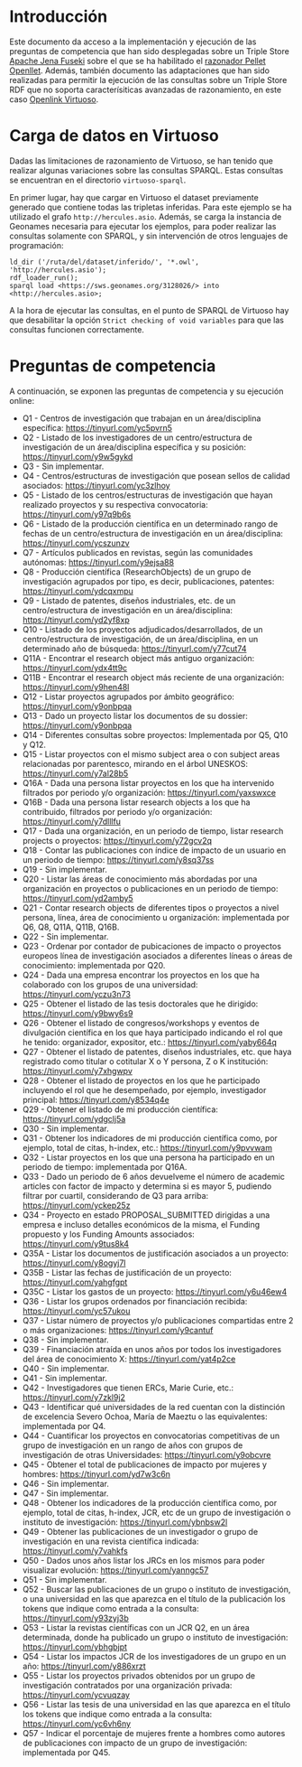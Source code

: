 # Introducción

Este documento da acceso a la implementación y ejecución de las preguntas de competencia que han sido desplegadas sobre un Triple Store [Apache Jena Fuseki](https://jena.apache.org/documentation/fuseki2/) sobre el que se ha habilitado el [razonador Pellet Openllet](https://github.com/Galigator/openllet/). Además, también documento las adaptaciones que han sido realizadas para permitir la ejecución de las consultas sobre un Triple Store RDF que no soporta caracterísiticas avanzadas de razonamiento, en este caso [Openlink Virtuoso](https://virtuoso.openlinksw.com/). 

# Carga de datos en Virtuoso

Dadas las limitaciones de razonamiento de Virtuoso, se han tenido que realizar algunas variaciones sobre las consultas SPARQL. Estas consultas se encuentran en el directorio `virtuoso-sparql`. 

En primer lugar, hay que cargar en Virtuoso el dataset previamente generado que contiene todas las tripletas inferidas. Para este ejemplo se ha utilizado el grafo `http://hercules.asio`. Además, se carga la instancia de Geonames necesaria para ejecutar los ejemplos, para poder realizar las consultas solamente con SPARQL, y sin intervención de otros lenguajes de programación:

```
ld_dir ('/ruta/del/dataset/inferido/', '*.owl', 'http://hercules.asio');
rdf_loader_run();
sparql load <https://sws.geonames.org/3128026/> into <http://hercules.asio>;
```

A la hora de ejecutar las consultas, en el punto de SPARQL de Virtuoso hay que desabilitar la opción `Strict checking of void variables` para que las consultas funcionen correctamente.

# Preguntas de competencia

A continuación, se exponen las preguntas de competencia y su ejecución online:

* Q1 - Centros de  investigación que trabajan en un área/disciplina específica: https://tinyurl.com/yc5pvrn5
* Q2 - Listado de los investigadores de un centro/estructura de investigación de un área/disciplina específica y su posición: https://tinyurl.com/y9w5gykd
* Q3 - Sin implementar.
* Q4 - Centros/estructuras de investigación que posean sellos de calidad asociados: https://tinyurl.com/yc3zlhoy
* Q5 - Listado de los centros/estructuras de investigación que hayan realizado proyectos y su respectiva convocatoria: https://tinyurl.com/y97q9b6s
* Q6 - Listado de la producción científica en un determinado rango de fechas de un centro/estructura de investigación en un área/disciplina: https://tinyurl.com/ycszunzv
* Q7 - Artículos publicados en revistas, según las comunidades autónomas: https://tinyurl.com/y9ejsa88
* Q8 - Producción científica (ResearchObjects) de un grupo de investigación agrupados por tipo, es decir, publicaciones, patentes: https://tinyurl.com/ydcqxmpu
* Q9 - Listado de patentes, diseños industriales, etc. de un centro/estructura de investigación en un área/disciplina: https://tinyurl.com/yd2yf8xp
* Q10 - Listado de los proyectos adjudicados/desarrollados, de un centro/estructura de investigación, de un área/disciplina, en un determinado año de búsqueda: https://tinyurl.com/y77cut74
* Q11A - Encontrar el research object más antiguo organización: https://tinyurl.com/ydx4tt9c
* Q11B - Encontrar el research object más reciente de una organización: https://tinyurl.com/y9hen48l
* Q12 - Listar proyectos agrupados por ámbito geográfico: https://tinyurl.com/y9onbpqa
* Q13 - Dado un proyecto listar los documentos de su dossier: https://tinyurl.com/y9onbpqa
* Q14 - Diferentes consultas sobre proyectos: Implementada por Q5, Q10 y Q12.
* Q15 - Listar proyectos con el mismo subject area o con subject areas relacionadas por parentesco, mirando en el árbol UNESKOS: https://tinyurl.com/y7al28b5
* Q16A - Dada una persona listar proyectos en los que ha intervenido filtrados por periodo y/o organización: https://tinyurl.com/yaxswxce
* Q16B - Dada una persona listar research objects a los que ha contribuido, filtrados por periodo y/o organización: https://tinyurl.com/y7dlllfu
* Q17 - Dada una organización, en un periodo de tiempo, listar research projects o proyectos: https://tinyurl.com/y72gcv2q
* Q18 - Contar las publicaciones con índice de impacto de un usuario en un periodo de tiempo: https://tinyurl.com/y8sq37ss
* Q19 - Sin implementar.
* Q20 - Listar las áreas de conocimiento más abordadas por una organización en proyectos o publicaciones en un periodo de tiempo: https://tinyurl.com/yd2amby5
* Q21 - Contar research objects de diferentes tipos o proyectos a nivel persona, línea, área de conocimiento u organización: implementada por Q6, Q8, Q11A, Q11B, Q16B.
* Q22 - Sin implementar.
* Q23 - Ordenar por contador de pubicaciones de impacto o proyectos europeos línea de investigación asociados a diferentes líneas o áreas de conocimiento: implementada por Q20.
* Q24 - Dada una empresa encontrar los proyectos en los que ha colaborado con los grupos de una universidad: https://tinyurl.com/yczu3n73
* Q25 - Obtener el listado de las tesis doctorales que he dirigido: https://tinyurl.com/y9bwy6s9
* Q26 - Obtener el listado de congresos/workshops y eventos de divulgación científica en los que haya participado indicando el rol que he tenido: organizador, expositor, etc.: https://tinyurl.com/yaby664q
* Q27 - Obtener el listado de patentes, diseños industriales, etc. que haya registrado como titular o cotitular X o Y persona, Z o K institución: https://tinyurl.com/y7xhgwpv
* Q28 - Obtener el listado de proyectos en los que he participado incluyendo el rol que he desempeñado, por ejemplo, investigador principal: https://tinyurl.com/y8534q4e
* Q29 - Obtener el listado de mi producción científica: https://tinyurl.com/ydgclj5a
* Q30 - Sin implementar.
* Q31 - Obtener los indicadores de mi producción científica como, por ejemplo, total de citas, h-index, etc.: https://tinyurl.com/y9pvvwam
* Q32 - Listar proyectos en los que una persona ha participado en un periodo de tiempo: implementada por Q16A.
* Q33 - Dado un periodo de 6 años devuelveme el número de academic articles con factor de impacto y determina si es mayor 5, pudiendo filtrar por cuartil, considerando de Q3 para arriba: https://tinyurl.com/yckep25z
* Q34 - Proyecto en estado PROPOSAL_SUBMITTED dirigidas a una empresa e incluso detalles económicos de la misma, el Funding propuesto y los Funding Amounts associados: https://tinyurl.com/y9tus8k4
* Q35A - Listar los documentos de justificación asociados a un proyecto: https://tinyurl.com/y8ogyj7l
* Q35B - Listar las fechas de justificación de un proyecto: https://tinyurl.com/yahgfgpt
* Q35C - Listar los gastos de un proyecto: https://tinyurl.com/y6u46ew4
* Q36 - Listar los grupos ordenados por financiación recibida: https://tinyurl.com/yc57ukou
* Q37 - Listar número de proyectos y/o publicaciones compartidas entre 2 o más organizaciones: https://tinyurl.com/y9cantuf
* Q38 - Sin implementar.
* Q39 - Financiación atraída en unos años por todos los investigadores del área de conocimiento X: https://tinyurl.com/yat4p2ce
* Q40 - Sin implementar.
* Q41 - Sin implementar.
* Q42 - Investigadores que tienen ERCs, Marie Curie, etc.: https://tinyurl.com/y7zkl9j2
* Q43 - Identificar qué universidades de la red cuentan con la distinción de excelencia Severo Ochoa, María de Maeztu o las equivalentes: implementada por Q4.
* Q44 - Cuantificar los proyectos en convocatorias competitivas de un grupo de investigación en un rango de años con grupos de investigación de otras Universidades: https://tinyurl.com/y9obcvre
* Q45 - Obtener el total de publicaciones de impacto por mujeres y hombres: https://tinyurl.com/yd7w3c6n
* Q46 - Sin implementar.
* Q47 - Sin implementar.
* Q48 - Obtener los indicadores de la producción científica como, por ejemplo, total de citas, h-index, JCR, etc de un grupo de investigación o instituto de investigación: https://tinyurl.com/ybnbsw2l
* Q49 - Obtener las publicaciones de un investigador o grupo de investigación en una revista científica indicada: https://tinyurl.com/y7vahkfs
* Q50 - Dados unos años listar los JRCs en los mismos para poder visualizar evolución: https://tinyurl.com/yanngc57
* Q51 - Sin implementar.
* Q52 - Buscar las publicaciones de un grupo o instituto de investigación, o una universidad en las que aparezca en el título de la publicación los tokens que indique como entrada a la consulta: https://tinyurl.com/y93zyj3b
* Q53 - Listar la revistas científicas con un JCR Q2, en un área determinada, donde ha publicado un grupo o instituto de investigación: https://tinyurl.com/ybhgbjpt
* Q54 - Listar los impactos JCR de los investigadores de un grupo en un año: https://tinyurl.com/y886xrzt
* Q55 - Listar los proyectos privados obtenidos por un grupo de investigación contratados por una organización privada: https://tinyurl.com/ycvuqzay
* Q56 - Listar las tesis de una universidad en las que aparezca en el título los tokens que indique como entrada a la consulta: https://tinyurl.com/yc6vh6ny
* Q57 - Indicar el porcentaje de mujeres frente a hombres como autores de publicaciones con impacto de un grupo de investigación: implementada por Q45.
